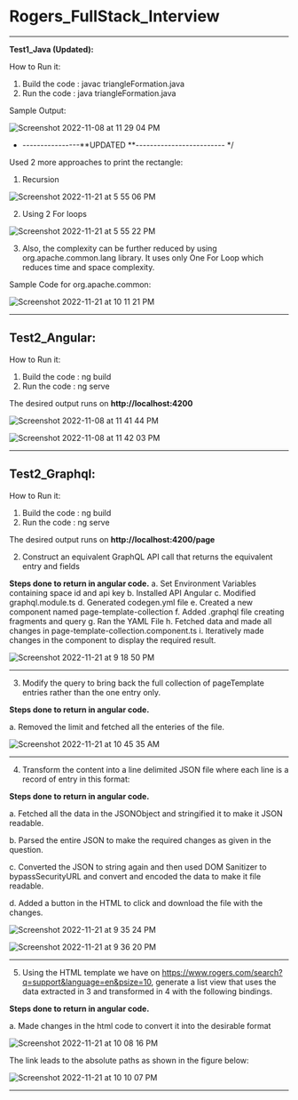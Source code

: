 # Rogers_FullStack_Interview
--------------------------------------------------------------------------------

**Test1_Java (Updated):**

How to Run it:
1. Build the code : javac triangleFormation.java
2. Run the code : java triangleFormation.java

Sample Output:

![Screenshot 2022-11-08 at 11 29 04 PM](https://user-images.githubusercontent.com/37467301/200739963-f79985f1-44db-42d4-a4f7-20d29f74337c.png)

* ----------------**UPDATED **------------------------- */

Used 2 more approaches to print the rectangle:
1. Recursion

![Screenshot 2022-11-21 at 5 55 06 PM](https://user-images.githubusercontent.com/37467301/203189453-e64156c2-871f-4264-8499-3d826efee600.png)

2. Using 2 For loops


![Screenshot 2022-11-21 at 5 55 22 PM](https://user-images.githubusercontent.com/37467301/203189467-f5555bbb-7123-417f-a2e8-75c6330b8c98.png)


3. Also, the complexity can be further reduced by using org.apache.common.lang library. It uses only One For Loop which reduces time and space complexity. 

Sample Code for org.apache.common:


![Screenshot 2022-11-21 at 10 11 21 PM](https://user-images.githubusercontent.com/37467301/203212043-dbbbabf2-4cde-4264-92cf-45d43d063660.png)

---------------------------------------------------------------------------------------------------------------------------------------------

**Test2_Angular:**
---------------------------------------------------------------------------------------------------------------------------------------------

How to Run it:
1. Build the code : ng build
2. Run the code : ng serve

The desired output runs on 
**http://localhost:4200**

![Screenshot 2022-11-08 at 11 41 44 PM](https://user-images.githubusercontent.com/37467301/200740409-4d20bb0c-647a-43b2-b8b1-cbad00285747.png)



![Screenshot 2022-11-08 at 11 42 03 PM](https://user-images.githubusercontent.com/37467301/200740385-09e52442-6a44-4757-975e-242db0e3a06a.png)

---------------------------------------------------------------------------------------------------------------------------------------------

**Test2_Graphql:**
--------------------------------------------------------------------------------------------------------------------------------------------


How to Run it:
1. Build the code : ng build
2. Run the code : ng serve

The desired output runs on 
**http://localhost:4200/page**

2. Construct an equivalent GraphQL API call that returns the equivalent entry and fields


**Steps done to return in angular code.**
a. Set Environment Variables containing space id and api key
b. Installed API Angular
c. Modified graphql.module.ts
d. Generated codegen.yml file 
e. Created a new component named page-template-collection
f. Added .graphql file creating fragments and query
g. Ran the YAML File
h. Fetched data and made all changes in page-template-collection.component.ts
i. Iteratively made changes in the component to display the required result.


![Screenshot 2022-11-21 at 9 18 50 PM](https://user-images.githubusercontent.com/37467301/203201226-0ab0dcf3-d5f2-4a71-93b3-9abfd00fb44e.png)

---------------------------------------------------------------------------------------------------------------------------------------------



3. Modify the query to bring back the full collection of pageTemplate entries rather than the one entry only.

**Steps done to return in angular code.**

a. Removed the limit and fetched all the enteries of the file.

![Screenshot 2022-11-21 at 10 45 35 AM](https://user-images.githubusercontent.com/37467301/203201335-7ca60efc-a110-4b59-9ee1-54a491039448.png)



---------------------------------------------------------------------------------------------------------------------------------------------


4. Transform the content into a line delimited JSON file where each line is a record of entry in this format:

**Steps done to return in angular code.**

a. Fetched all the data in the JSONObject and stringified it to make it JSON readable. 

b. Parsed the entire JSON to make the required changes as given in the question.

c. Converted the JSON to string again and then used DOM Sanitizer to bypassSecurityURL and convert and encoded the data to make it file readable.

d. Added a button in the HTML to click and download the file with the changes.


![Screenshot 2022-11-21 at 9 35 24 PM](https://user-images.githubusercontent.com/37467301/203207229-49df12ca-842a-4ee5-94e2-2c9f0420b8c8.png)


![Screenshot 2022-11-21 at 9 36 20 PM](https://user-images.githubusercontent.com/37467301/203207244-1aefc0a4-c079-410b-a702-6d25d80b9f05.png)

---------------------------------------------------------------------------------------------------------------------------------------------


5. Using the HTML template we have on https://www.rogers.com/search?q=support&language=en&psize=10, generate a list view that uses the data extracted in 3 and transformed in 4 with the following bindings. 

**Steps done to return in angular code.**

a. Made changes in the html code to convert it into the desirable format


![Screenshot 2022-11-21 at 10 08 16 PM](https://user-images.githubusercontent.com/37467301/203211715-50204bab-40b8-414b-a55f-eb2dd3cace29.png)

The link leads to the absolute paths as shown in the figure below:

![Screenshot 2022-11-21 at 10 10 07 PM](https://user-images.githubusercontent.com/37467301/203211910-da7315a4-30c1-486f-b304-e5aa0d9e159e.png)

---------------------------------------------------------------------------------------------------------------------------------------------
